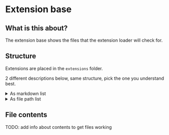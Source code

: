 # Extension base

## What is this about?
The extension base shows the files that the extension loader will check for.

## Structure

Extensions are placed in the `extensions` folder.

2 different descriptions below, same structure, pick the one you understand best.
<details>
<summary>
As markdown list
</summary>

* extension
  * extension.py **(required)**
  * main.py
  * requirements.py
  * style.py
  * scripts
    * script.js
</details>

<details>
<summary>
As file path list
</summary>

extension/extension.py **(required)**  
extension/main.py  
extension/requirements.py  
extension/style.py  
extension/scripts/script.js
</details>

## File contents
TODO: add info about contents to get files working
